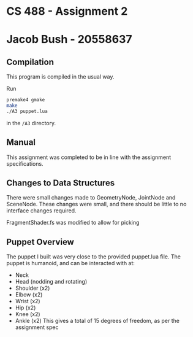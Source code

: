 # CS 488 - Assignment 2
# Jacob Bush - 20558637

## Compilation
This program is compiled in the usual way.

Run
```sh
premake4 gmake
make
./A3 puppet.lua
```
in the `/A3` directory.

## Manual
This assignment was completed to be in line with the assignment specifications.

## Changes to Data Structures
There were small changes made to GeometryNode, JointNode and SceneNode.
These changes were small, and there should be little to no interface changes
required.

FragmentShader.fs was modified to allow for picking

## Puppet Overview
The puppet I built was very close to the provided puppet.lua file.
The puppet is humanoid, and can be interacted with at:
 - Neck
 - Head (nodding and rotating)
 - Shoulder (x2)
 - Elbow (x2)
 - Wrist (x2)
 - Hip (x2)
 - Knee (x2)
 - Ankle (x2)
This gives a total of 15 degrees of freedom, as per the assignment spec
